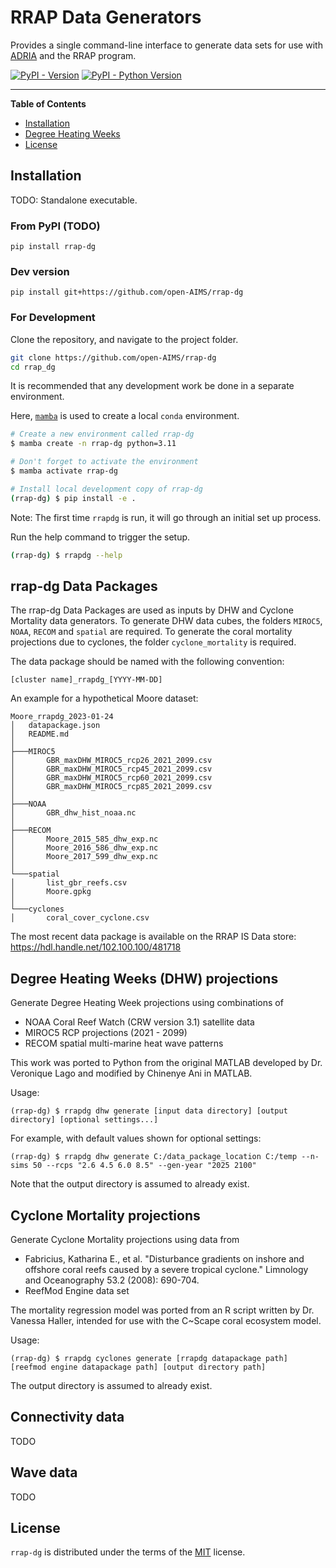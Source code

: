 # RRAP Data Generators

Provides a single command-line interface to generate data sets for use with [ADRIA](https://github.com/open-AIMS/ADRIA.jl) and the RRAP program.


[![PyPI - Version](https://img.shields.io/pypi/v/rrap-dg.svg)](https://pypi.org/project/rrap-dg)
[![PyPI - Python Version](https://img.shields.io/pypi/pyversions/rrap-dg.svg)](https://pypi.org/project/rrap-dg)

-----

**Table of Contents**

- [Installation](#installation)
- [Degree Heating Weeks](#degree-heating-weeks)
- [License](#license)

## Installation

TODO: Standalone executable.

### From PyPI (TODO)

```console
pip install rrap-dg
```

### Dev version

```console
pip install git+https://github.com/open-AIMS/rrap-dg
```

### For Development


Clone the repository, and navigate to the project folder.

```bash
git clone https://github.com/open-AIMS/rrap-dg
cd rrap_dg
```

It is recommended that any development work be done in a separate environment.

Here, [`mamba`](https://mamba.readthedocs.io/en/latest/) is used to create a local `conda` environment.

```bash
# Create a new environment called rrap-dg
$ mamba create -n rrap-dg python=3.11

# Don't forget to activate the environment
$ mamba activate rrap-dg

# Install local development copy of rrap-dg
(rrap-dg) $ pip install -e .
```

Note: The first time `rrapdg` is run, it will go through an initial set up process.

Run the help command to trigger the setup.

```bash
(rrap-dg) $ rrapdg --help
```

## rrap-dg Data Packages

The rrap-dg Data Packages are used as inputs by DHW and Cyclone Mortality data generators.
To generate DHW data cubes, the folders `MIROC5`, `NOAA`, `RECOM` and `spatial` are required. To
generate the coral mortality projections due to cyclones, the folder `cyclone_mortality` is required.

The data package should be named with the following convention:

`[cluster name]_rrapdg_[YYYY-MM-DD]`

An example for a hypothetical Moore dataset:

```
Moore_rrapdg_2023-01-24
│   datapackage.json
│   README.md
│
├───MIROC5
│       GBR_maxDHW_MIROC5_rcp26_2021_2099.csv
│       GBR_maxDHW_MIROC5_rcp45_2021_2099.csv
│       GBR_maxDHW_MIROC5_rcp60_2021_2099.csv
│       GBR_maxDHW_MIROC5_rcp85_2021_2099.csv
│
├───NOAA
│       GBR_dhw_hist_noaa.nc
│
├───RECOM
│       Moore_2015_585_dhw_exp.nc
│       Moore_2016_586_dhw_exp.nc
│       Moore_2017_599_dhw_exp.nc
│
└───spatial
│       list_gbr_reefs.csv
│       Moore.gpkg
│
└───cyclones
│       coral_cover_cyclone.csv
```

The most recent data package is available on the RRAP IS Data store:
https://hdl.handle.net/102.100.100/481718

## Degree Heating Weeks (DHW) projections

Generate Degree Heating Week projections using combinations of

- NOAA Coral Reef Watch (CRW version 3.1) satellite data
- MIROC5 RCP projections (2021 - 2099)
- RECOM spatial multi-marine heat wave patterns

This work was ported to Python from the original MATLAB developed by Dr. Veronique Lago and modified by Chinenye Ani in MATLAB.

Usage:

```console
(rrap-dg) $ rrapdg dhw generate [input data directory] [output directory] [optional settings...]
```

For example, with default values shown for optional settings:

```console
(rrap-dg) $ rrapdg dhw generate C:/data_package_location C:/temp --n-sims 50 --rcps "2.6 4.5 6.0 8.5" --gen-year "2025 2100"
```

Note that the output directory is assumed to already exist.

## Cyclone Mortality projections

Generate Cyclone Mortality projections using data from

- Fabricius, Katharina E., et al. "Disturbance gradients on inshore and offshore coral reefs caused by a severe tropical cyclone." Limnology and Oceanography 53.2 (2008): 690-704.
- ReefMod Engine data set

The mortality regression model was ported from an R script written by Dr. Vanessa Haller, intended for use with the C~Scape coral ecosystem model.

Usage:

```console
(rrap-dg) $ rrapdg cyclones generate [rrapdg datapackage path] [reefmod engine datapackage path] [output directory path]
```

The output directory is assumed to already exist.

## Connectivity data

TODO

## Wave data

TODO

## License

`rrap-dg` is distributed under the terms of the [MIT](https://spdx.org/licenses/MIT.html) license.
